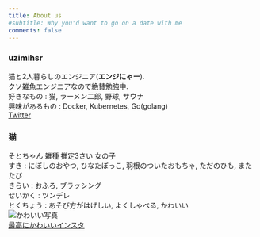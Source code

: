 ```yaml
---
title: About us
#subtitle: Why you'd want to go on a date with me
comments: false
---
```


### uzimihsr
猫と2人暮らしのエンジニア(**エンジにゃー**).  
クソ雑魚エンジニアなので絶賛勉強中.  
好きなもの : 猫, ラーメン二郎, 野球, サウナ  
興味があるもの : Docker, Kubernetes, Go(golang)  
[Twitter](https://twitter.com/uzimihsr)  

### 猫
そとちゃん 雑種 推定3さい 女の子  
すき : にぼしのおやつ, ひなたぼっこ, 羽根のついたおもちゃ, ただのひも, またたび  
きらい : おふろ, ブラッシング  
せいかく : ツンデレ  
とくちょう : あそび方がはげしい, よくしゃべる, かわいい  
![かわいい写真](/images/sotochan_kawaii.jpg)  
[最高にかわいいインスタ](https://www.instagram.com/uzimihsr/)  
